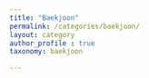 ```yaml
---
title: "Baekjoon"
permalink: /categories/baekjoon/
layout: category
author_profile : true
taxonomy: baekjoon

---
```



